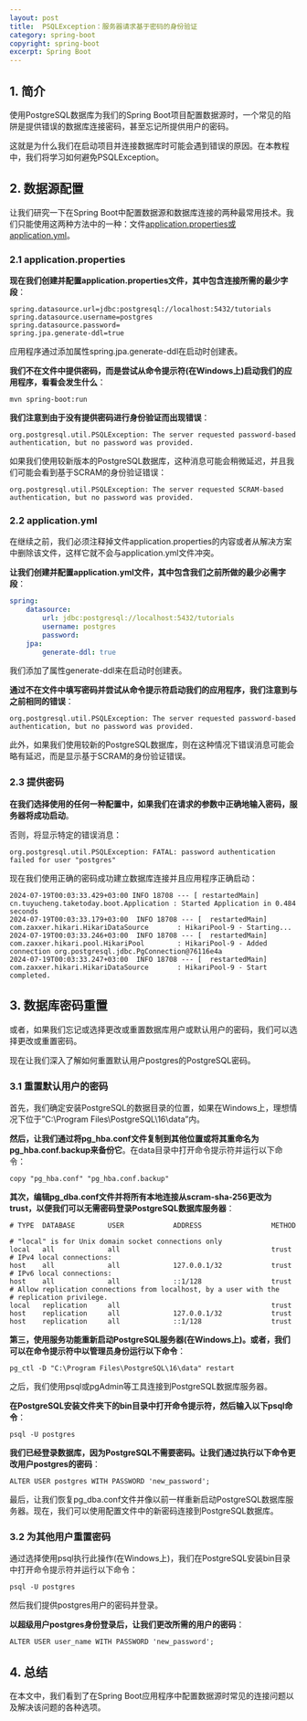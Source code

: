 ```yaml
---
layout: post
title:  PSQLException：服务器请求基于密码的身份验证
category: spring-boot
copyright: spring-boot
excerpt: Spring Boot
---
```


## 1. 简介

使用PostgreSQL数据库为我们的Spring Boot项目配置数据源时，一个常见的陷阱是提供错误的数据库连接密码，甚至忘记所提供用户的密码。

这就是为什么我们在启动项目并连接数据库时可能会遇到错误的原因。在本教程中，我们将学习如何避免PSQLException。

## 2. 数据源配置

让我们研究一下在Spring Boot中配置数据源和数据库连接的两种最常用技术。我们只能使用这两种方法中的一种：文件[application.properties或application.yml](https://www.baeldung.com/spring-boot-yaml-vs-properties)。

### 2.1 application.properties

**现在我们创建并配置application.properties文件，其中包含连接所需的最少字段**：

```properties
spring.datasource.url=jdbc:postgresql://localhost:5432/tutorials
spring.datasource.username=postgres
spring.datasource.password=
spring.jpa.generate-ddl=true
```

应用程序通过添加属性spring.jpa.generate-ddl在启动时创建表。

**我们不在文件中提供密码，而是尝试从命令提示符(在Windows上)启动我们的应用程序，看看会发生什么**：

```shell
mvn spring-boot:run
```

**我们注意到由于没有提供密码进行身份验证而出现错误**：

```text
org.postgresql.util.PSQLException: The server requested password-based authentication, but no password was provided.
```

如果我们使用较新版本的PostgreSQL数据库，这种消息可能会稍微延迟，并且我们可能会看到基于SCRAM的身份验证错误：

```text
org.postgresql.util.PSQLException: The server requested SCRAM-based authentication, but no password was provided.
```

### 2.2 application.yml

在继续之前，我们必须注释掉文件application.properties的内容或者从解决方案中删除该文件，这样它就不会与application.yml文件冲突。

**让我们创建并配置application.yml文件，其中包含我们之前所做的最少必需字段**：

```yaml
spring:
    datasource:
        url: jdbc:postgresql://localhost:5432/tutorials
        username: postgres
        password:
    jpa:
        generate-ddl: true
```

我们添加了属性generate-ddl来在启动时创建表。

**通过不在文件中填写密码并尝试从命令提示符启动我们的应用程序，我们注意到与之前相同的错误**：

```text
org.postgresql.util.PSQLException: The server requested password-based authentication, but no password was provided.
```

此外，如果我们使用较新的PostgreSQL数据库，则在这种情况下错误消息可能会略有延迟，而是显示基于SCRAM的身份验证错误。

### 2.3 提供密码

**在我们选择使用的任何一种配置中，如果我们在请求的参数中正确地输入密码，服务器将成功启动**。

否则，将显示特定的错误消息：

```text
org.postgresql.util.PSQLException: FATAL: password authentication failed for user "postgres"
```

现在我们使用正确的密码成功建立数据库连接并且应用程序正确启动：

```text
2024-07-19T00:03:33.429+03:00 INFO 18708 --- [ restartedMain] cn.tuyucheng.taketoday.boot.Application : Started Application in 0.484 seconds 
2024-07-19T00:03:33.179+03:00  INFO 18708 --- [  restartedMain] com.zaxxer.hikari.HikariDataSource       : HikariPool-9 - Starting...
2024-07-19T00:03:33.246+03:00  INFO 18708 --- [  restartedMain] com.zaxxer.hikari.pool.HikariPool        : HikariPool-9 - Added connection org.postgresql.jdbc.PgConnection@76116e4a
2024-07-19T00:03:33.247+03:00  INFO 18708 --- [  restartedMain] com.zaxxer.hikari.HikariDataSource       : HikariPool-9 - Start completed.
```

## 3. 数据库密码重置

或者，如果我们忘记或选择更改或重置数据库用户或默认用户的密码，我们可以选择更改或重置密码。

现在让我们深入了解如何重置默认用户postgres的PostgreSQL密码。

### 3.1 重置默认用户的密码

首先，我们确定安装PostgreSQL的数据目录的位置，如果在Windows上，理想情况下位于”C:\Program Files\PostgreSQL\16\data”内。

**然后，让我们通过将pg_hba.conf文件复制到其他位置或将其重命名为pg_hba.conf.backup来备份它**。在data目录中打开命令提示符并运行以下命令：

```shell
copy "pg_hba.conf" "pg_hba.conf.backup"
```

**其次，编辑pg_dba.conf文件并将所有本地连接从scram-sha-256更改为trust，以便我们可以无需密码登录PostgreSQL数据库服务器**：

```text
# TYPE  DATABASE        USER            ADDRESS                 METHOD

# "local" is for Unix domain socket connections only
local   all             all                                     trust
# IPv4 local connections:
host    all             all             127.0.0.1/32            trust
# IPv6 local connections:
host    all             all             ::1/128                 trust
# Allow replication connections from localhost, by a user with the
# replication privilege.
local   replication     all                                     trust
host    replication     all             127.0.0.1/32            trust
host    replication     all             ::1/128                 trust
```

**第三，使用服务功能重新启动PostgreSQL服务器(在Windows上)。或者，我们可以在命令提示符中以管理员身份运行以下命令**：

```shell
pg_ctl -D "C:\Program Files\PostgreSQL\16\data" restart
```

之后，我们使用psql或pgAdmin等工具连接到PostgreSQL数据库服务器。

**在PostgreSQL安装文件夹下的bin目录中打开命令提示符，然后输入以下psql命令**：

```shell
psql -U postgres
```

**我们已经登录数据库，因为PostgreSQL不需要密码。让我们通过执行以下命令更改用户postgres的密码**：

```shell
ALTER USER postgres WITH PASSWORD 'new_password';
```

最后，让我们恢复pg_dba.conf文件并像以前一样重新启动PostgreSQL数据库服务器。现在，我们可以使用配置文件中的新密码连接到PostgreSQL数据库。

### 3.2 为其他用户重置密码

通过选择使用psql执行此操作(在Windows上)，我们在PostgreSQL安装bin目录中打开命令提示符并运行以下命令：

```shell
psql -U postgres
```

然后我们提供postgres用户的密码并登录。

**以超级用户postgres身份登录后，让我们更改所需的用户的密码**：

```shell
ALTER USER user_name WITH PASSWORD 'new_password';
```

## 4. 总结

在本文中，我们看到了在Spring Boot应用程序中配置数据源时常见的连接问题以及解决该问题的各种选项。
